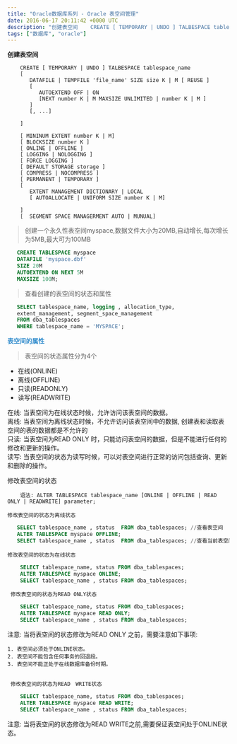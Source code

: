 ```yaml
---
title: "Oracle数据库系列 - Oracle 表空间管理"
date: 2016-06-17 20:11:42 +0000 UTC
description: "创建表空间    CREATE [ TEMPORARY | UNDO ] TALBESPACE tablespace_name    [       DATAFILE | TEMPFILE 'file_name' SIZE size K | M [ REUSE ]       [          AUTOEXTEND OFF | ON          [NEXT number K |"
tags: ["数据库", "oracle"]
---
```


**创建表空间**

```
    CREATE [ TEMPORARY | UNDO ] TALBESPACE tablespace_name
    [
       DATAFILE | TEMPFILE 'file_name' SIZE size K | M [ REUSE ]
       [
          AUTOEXTEND OFF | ON
          [NEXT number K | M MAXSIZE UNLIMITED | number K | M ]
       ]
       [, ...]

    ] 

    [ MININUM EXTENT number K | M]
    [ BLOCKSIZE number K ]
    [ ONLINE | OFFLINE ]
    [ LOGGING | NOLOGGING ]
    [ FORCE LOGGING ]
    [ DEFAULT STORAGE storage ]
    [ COMPRESS | NOCOMPRESS ]
    [ PERMANENT | TEMPORARY ]
    [
       EXTENT MANAGEMENT DICTIONARY | LOCAL
       [ AUTOALLOCATE | UNIFORM SIZE number K | M]

    ]
    [  SEGMENT SPACE MANAGERMENT AUTO | MUNUAL]
```       
> 创建一个永久性表空间myspace,数据文件大小为20MB,自动增长,每次增长为5MB,最大可为100MB
 

```sql
   CREATE TABLESPACE myspace
   DATAFILE 'myspace.dbf'
   SIZE 20M
   AUTOEXTEND ON NEXT 5M
   MAXSIZE 100M;
```

> 查看创建的表空间的状态和属性


```sql
   SELECT tablespace_name, logging , allocation_type,
   extent_management, segment_space_management
   FROM dba_tablespaces
   WHERE tablespace_name = 'MYSPACE';
```

 **<span style="color:#338DCD">表空间的属性</span>**
 > 表空间的状态属性分为4个
  
  + 在线(ONLINE)
  + 离线(OFFLINE)
  + 只读(READONLY)
  + 读写(READWRITE)

  在线: 当表空间为在线状态时候，允许访问该表空间的数据。</br>
  离线: 当表空间为离线状态时候，不允许访问该表空间中的数据, 创建表和读取表空间的表的数据都是不允许的</br>
  只读: 当表空间为READ ONLY 时，只能访问表空间的数据，但是不能进行任何的修改和更新的操作。</br>
  读写: 当表空间的状态为读写时候，可以对表空间进行正常的访问包括查询、更新和删除的操作。


修改表空间的状态

```
    语法: ALTER TABLESPACE tablespace_name [ONLINE | OFFLINE | READ ONLY | READWRITE] parameter;

```     

    修改表空间的状态为离线状态


```sql
   SELECT tablespace_name , status  FROM dba_tablespaces; //查看表空间
   ALTER TABLESPACE myspace OFFLINE; 
   SELECT tablespace_name , status  FROM dba_tablespaces; //查看当前表空间的状态
```

 
    修改表空间的状态为在线状态

```sql
    SELECT tablespace_name, status FROM dba_tablespaces;
    ALTER TABLESPACE myspace ONLINE;
    SELECT tablespace_name , status FROM dba_tablespaces; 
```
     
     修改表空间的状态为READ ONLY状态

```sql
    SELECT tablespace_name, status FROM dba_tablespaces;
    ALTER TABLESPACE myspace READ ONLY;
    SELECT tablespace_name , status FROM dba_tablespaces;
```
注意: 当将表空间的状态修改为READ ONLY 之前，需要注意如下事项:

    1. 表空间必须处于ONLINE状态。
    2. 表空间不能包含任何事务的回退段。
    3. 表空间不能正处于在线数据库备份时期。         
   

     修改表空间的状态为READ　WRITE状态

```sql
    SELECT tablespace_name, status FROM dba_tablespaces;
    ALTER TABLESPACE myspace READ WRITE;
    SELECT tablespace_name , status FROM dba_tablespaces;
```  

注意: 当将表空间的状态修改为READ WRITE之前,需要保证表空间处于ONLINE状态。


